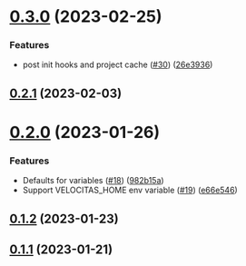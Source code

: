 # [0.3.0](https://github.com/eclipse-velocitas/cli/compare/v0.2.1...v0.3.0) (2023-02-25)


### Features

* post init hooks and project cache ([#30](https://github.com/eclipse-velocitas/cli/issues/30)) ([26e3936](https://github.com/eclipse-velocitas/cli/commit/26e3936c996c9b8d9d792e29fe501958897d6b85))



## [0.2.1](https://github.com/eclipse-velocitas/cli/compare/v0.2.0...v0.2.1) (2023-02-03)



# [0.2.0](https://github.com/eclipse-velocitas/cli/compare/v0.1.2...v0.2.0) (2023-01-26)


### Features

* Defaults for variables ([#18](https://github.com/eclipse-velocitas/cli/issues/18)) ([982b15a](https://github.com/eclipse-velocitas/cli/commit/982b15a18a6893e9079a9d5710add635324725af))
* Support VELOCITAS_HOME env variable ([#19](https://github.com/eclipse-velocitas/cli/issues/19)) ([e66e546](https://github.com/eclipse-velocitas/cli/commit/e66e546926599f50f959be43f0d44d2990a2d7ac))



## [0.1.2](https://github.com/eclipse-velocitas/cli/compare/v0.1.1...v0.1.2) (2023-01-23)



## [0.1.1](https://github.com/eclipse-velocitas/cli/compare/v0.1.0...v0.1.1) (2023-01-21)




